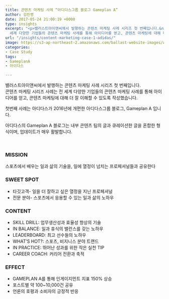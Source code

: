 ```yaml
---
title: 콘텐츠 마케팅 사례 “아디다스그룹 블로그 Gameplan A”
author: 김민영
date: 2017-05-24 21:00:19 +0000
type: insights
excerpt: "<p>밸러스트아이앤씨에서 발행하는 콘텐츠 마케팅 사례 시리즈 첫 번째입니다.&nbsp;<br />콘텐츠 마케팅 시리즈 사례는 전
  세계 다양한 기업들의 콘텐츠 마케팅 사례를 통해 아이디어를 얻고, 콘텐츠 마케팅에 대해 더 잘 이해할 수 있도록 작성했습니다.</p>"
url: "/insights/content-marketing-case-1-adidas/"
image: https://s3-ap-northeast-2.amazonaws.com/ballast-website-images/wp-content/uploads/2017/02/15110119/img-3.png
categories:
- Case Study
tags:
- GameplanA
- 아이다스

---
```

밸러스트아이앤씨에서 발행하는 콘텐츠 마케팅 사례 시리즈 첫 번째입니다.   
콘텐츠 마케팅 시리즈 사례는 전 세계 다양한 기업들의 콘텐츠 마케팅 사례를 통해 아이디어를 얻고, 콘텐츠 마케팅에 대해 더 잘 이해할 수 있도록 작성했습니다.

첫번째 사례는 아디다스가 2016년에 개편한 아디다스그룹 블로그, Gameplan A 입니다.

아디다스의 Gameplan A 블로그는 내부 콘텐츠 팀의 글과 큐레이션한 글을 혼합한 형식이며, 업데이트가 매우 활발합니다. 

  

### MISSION

스포츠에서 배우는 일과 삶의 기술을, 일에 열정이 넘치는 프로페셔널들과 공유한다

### SWEET SPOT

* 타깃고객- 일을 더 잘하고 싶은 열정을 지닌 프로페셔널 
* 전문 분야- 스포츠에서 응용할 수 있는 일과 삶의 노하우 

### CONTENT

* SKILL DRILL: 업무생산성과 효율성 향상의 기술 
* IN BALANCE: 일과 휴식의 밸런스를 갖는 노하우
* LEADERBOARD: 최고 선수들의 노하우 
* WHAT’S HOT?: 스포츠, 비지니스 분야 트랜드
* IN PRACTICE: 뛰어난 성과를 위한 작은 실천 TIP
* CAREER COACH: 커리어 전환과 축적 

### EFFECT

* GAMEPLAN A를 통해 인게이지먼트 지표 150% 상승
* 포스트별 약 100\~10,000건 공유 
* 언론의 호평과 소비자의 긍정적 반응 